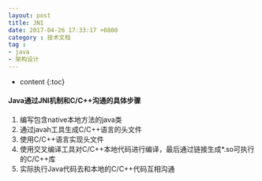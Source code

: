 ```yaml
---
layout: post
title: JNI
date: 2017-04-26 17:33:17 +0800
category : 技术文档
tag :
- java
- 架构设计
---
```

* content
{:toc}

#### Java通过JNI机制和C/C++沟通的具体步骤

1. 编写包含native本地方法的java类
2. 通过javah工具生成C/C++语言的头文件
3. 使用C/C++语言实现头文件
4. 使用交叉编译工具对C/C++本地代码进行编译，最后通过链接生成*.so可执行的C/C++库
5. 实际执行Java代码去和本地的C/C++代码互相沟通


